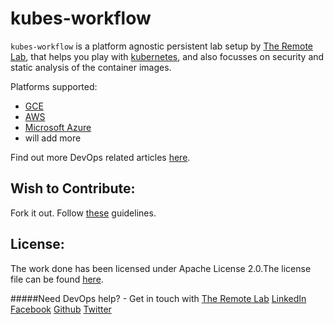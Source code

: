 # kubes-workflow

`kubes-workflow` is a platform agnostic persistent lab setup by [The Remote Lab][1], that helps you play with [kubernetes][6], and also focusses on security and static analysis of the container images.

Platforms supported:

- [GCE][7]
- [AWS][8]
- [Microsoft Azure][9]
- will add more

Find out more DevOps related articles [here][12].

## Wish to Contribute:

Fork it out. Follow [these][10] guidelines.

## License:

The work done has been licensed under Apache License 2.0.The license file can be found [here][11].


#####Need DevOps help? - Get in touch with [The Remote Lab][1] 
[LinkedIn][2] [Facebook][3] [Github][4] [Twitter][5]


  [1]: http://theremotelab.io
  [2]: https://www.linkedin.com/company/the-remote-lab
  [3]: https://www.facebook.com/TheRemoteLab
  [4]: https://github.com/TheRemoteLab
  [5]: https://twitter.com/TheRemoteLab
  [6]: https://kubernetes.io
  [7]: https://cloud.google.com/compute/
  [8]: https://aws.amazon.com
  [9]: https://azure.microsoft.com
  [10]: https://guides.github.com/activities/contributing-to-open-source
  [11]: https://github.com/TheRemoteLab/kubes-workflow/blob/master/LICENSE
  [12]: http://theremotelab.io/blog
